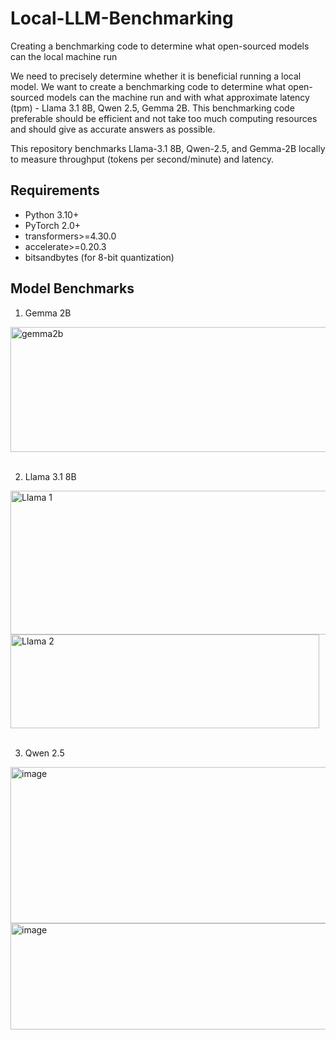 # Local-LLM-Benchmarking
Creating a benchmarking code to determine what open-sourced models can the local machine run

We need to precisely determine whether it is beneficial running a local model. We want to create a benchmarking code to determine what open-sourced models can the machine run and with what approximate latency (tpm) - Llama 3.1 8B, Qwen 2.5, Gemma 2B. 
This benchmarking code preferable should be efficient and not take too much computing resources and should give as accurate answers as possible.

This repository benchmarks Llama-3.1 8B, Qwen-2.5, and Gemma-2B locally to measure throughput (tokens per second/minute) and latency.

## Requirements
- Python 3.10+
- PyTorch 2.0+
- transformers>=4.30.0
- accelerate>=0.20.3
- bitsandbytes (for 8-bit quantization)

## Model Benchmarks
1. Gemma 2B
<img width="567" height="200" alt="gemma2b" src="https://github.com/user-attachments/assets/28b73abb-ac1d-4b1b-a9c6-6e39e15a2f5a" />
</br>
</br>
  
2. Llama 3.1 8B
<img width="593" height="230" alt="Llama 1" src="https://github.com/user-attachments/assets/76b6b0c7-406c-40ee-bd0b-304c05c44cb8" />
<img width="494" height="150" alt="Llama 2" src="https://github.com/user-attachments/assets/49c136e9-10ee-4043-a51d-ba3310b835c2" />
</br>
</br>

3. Qwen 2.5
<img width="693" height="250" alt="image" src="https://github.com/user-attachments/assets/f16968ed-56a5-41f5-9458-8c3962fc8e2f" />
<img width="600" height="170" alt="image" src="https://github.com/user-attachments/assets/24475d23-fc10-4511-be12-6b5180512d59" />
</br>
</br>
